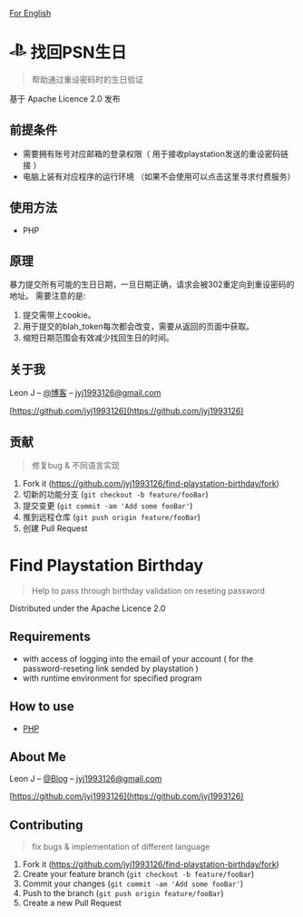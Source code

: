 [For English](#find-playstation-birthday)

# [![Playstation][playstation-image]][playstation-url] 找回PSN生日
> 帮助通过重设密码时的生日验证

基于 Apache Licence 2.0 发布

## 前提条件
- 需要拥有账号对应邮箱的登录权限（ 用于接收playstation发送的重设密码链接 ）
- 电脑上装有对应程序的运行环境 （如果不会使用可以点击这里寻求付费服务）

## 使用方法
- PHP

## 原理
  暴力提交所有可能的生日日期，一旦日期正确，请求会被302重定向到重设密码的地址。
  需要注意的是:
  1. 提交需带上cookie。
  2. 用于提交的blah_token每次都会改变，需要从返回的页面中获取。
  3. 缩短日期范围会有效减少找回生日的时间。

## 关于我
Leon J – [@博客](http://www.leonj.cc/) – jyj1993126@gmail.com

[https://github.com/jyj1993126](https://github.com/jyj1993126)

## 贡献
> 修复bug & 不同语言实现

1. Fork it (<https://github.com/jyj1993126/find-playstation-birthday/fork>)
2. 切新的功能分支 (`git checkout -b feature/fooBar`)
3. 提交变更 (`git commit -am 'Add some fooBar'`)
4. 推到远程仓库 (`git push origin feature/fooBar`)
5. 创建 Pull Request

# Find Playstation Birthday
> Help to pass through birthday validation on reseting password

Distributed under the Apache Licence 2.0

## Requirements
- with access of logging into the email of your account ( for the  password-reseting link sended by playstation )
- with runtime environment for specified program

## How to use
- [PHP](php)


## About Me
Leon J – [@Blog](http://www.leonj.cc/) – jyj1993126@gmail.com

[https://github.com/jyj1993126](https://github.com/jyj1993126)

## Contributing
> fix bugs & implementation of different language

1. Fork it (<https://github.com/jyj1993126/find-playstation-birthday/fork>)
2. Create your feature branch (`git checkout -b feature/fooBar`)
3. Commit your changes (`git commit -am 'Add some fooBar'`)
4. Push to the branch (`git push origin feature/fooBar`)
5. Create a new Pull Request

<!-- Markdown link & img dfn's -->
[playstation-image]: playstation.png
[playstation-url]: https://account.sonyentertainmentnetwork.com/liquid/external/forgot-password!input.action

